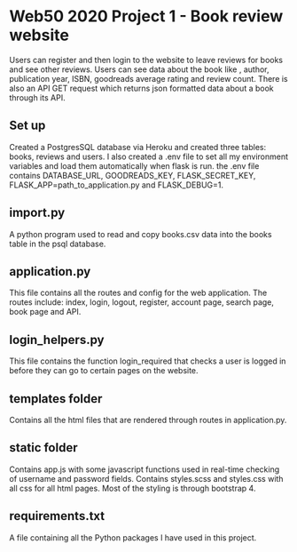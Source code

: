 # Web50 2020 Project 1 - Book review website

Users can register and then login to the website to leave reviews for books and see other reviews. Users can see data about the book like , author, publication year, ISBN, goodreads average rating and review count. There is also an API GET request which returns json formatted data about a book through its API.

## Set up

Created a PostgresSQL database via Heroku and created three tables: books, reviews and users.
I also created a .env file to set all my environment variables and load them automatically when flask is run.
the .env file contains DATABASE_URL, GOODREADS_KEY, FLASK_SECRET_KEY, FLASK_APP=path_to_application.py and FLASK_DEBUG=1. 

## import.py

A python program used to read and copy books.csv data into the books table in the psql database.

## application.py

This file contains all the routes and config for the web application.
The routes include: index, login, logout, register, account page, search page, book page and API.

## login_helpers.py

This file contains the function login_required that checks a user is logged in before they can go to certain pages on the website.

## templates folder

Contains all the html files that are rendered through routes in application.py.

## static folder

Contains app.js with some javascript functions used in real-time checking of username and password fields.
Contains styles.scss and styles.css with all css for all html pages. Most of the styling is through bootstrap 4.

## requirements.txt

A file containing all the Python packages I have used in this project.
